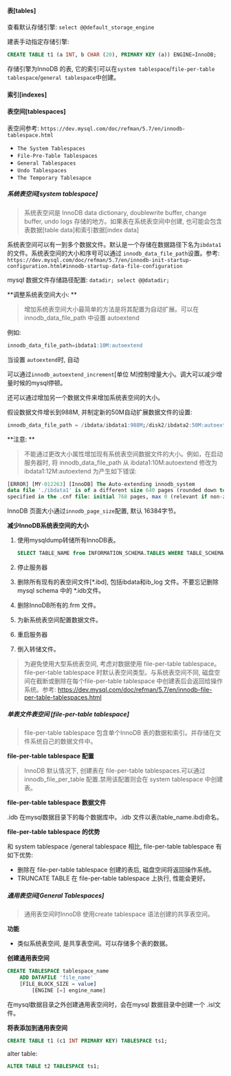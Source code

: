 #### 表[tables]

查看默认存储引擎: `select @@default_storage_engine`

建表手动指定存储引擎: 

```sql
CREATE TABLE t1 (a INT, b CHAR (20), PRIMARY KEY (a)) ENGINE=InnoDB;
```

存储引擎为InnoDB 的表, 它的索引可以在`system tablespace`/`file-per-table tablespace`/`general tablespace`中创建。



#### 索引[indexes]



#### 表空间[tablespaces]

表空间参考: `https://dev.mysql.com/doc/refman/5.7/en/innodb-tablespace.html`

- `The System Tablespaces`
- `File-Pre-Table Tablespaces`
- `General Tablespaces`
- `Undo Tablespaces`
- `The Temporary Tablesapce`

##### 系统表空间[system tablespace]

> 系统表空间是 InnoDB data dictionary, doublewrite buffer, change buffer, undo logs 存储的地方。如果表在系统表空间中创建, 也可能会包含表数据[table data]和索引数据[index data]

系统表空间可以有一到多个数据文件。默认是一个存储在数据路径下名为`ibdata1`的文件。系统表空间的大小和序号可以通过 `innodb_data_file_path`设置。参考: `https://dev.mysql.com/doc/refman/5.7/en/innodb-init-startup-configuration.html#innodb-startup-data-file-configuration`



mysql 数据文件存储路径配置: `datadir; select @@datadir;`

**调整系统表空间大小: **

> 增加系统表空间大小最简单的方法是将其配置为自动扩展。可以在 innodb_data_file_path 中设置 autoextend

例如: 

```sql
innodb_data_file_path=ibdata1:10M:autoextend
```

当设置 `autoextend`时, 自动

可以通过`innodb_autoextend_increment`[单位 M]控制增量大小。调大可以减少增量时候的mysql停顿。



还可以通过增加另一个数据文件来增加系统表空间的大小。

假设数据文件增长到988M, 并制定新的50M自动扩展数据文件的设置: 

```sql
innodb_data_file_path = /ibdata/ibdata1:988M;/disk2/ibdata2:50M:autoextend
```



**注意: **

> 不能通过更改大小属性增加现有系统表空间数据文件的大小。例如，在启动服务器时, 将 innodb_data_file_path 从 ibdata1:10M:autoextend 修改为 ibdata1:12M:autoextend 为产生如下错误: 

```sql
[ERROR] [MY-012263] [InnoDB] The Auto-extending innodb_system 
data file './ibdata1' is of a different size 640 pages (rounded down to MB) than 
specified in the .cnf file: initial 768 pages, max 0 (relevant if non-zero) pages!
```

InnoDB 页面大小通过`innodb_page_size`配置, 默认 16384字节。

**减少InnoDB系统表空间的大小**

1. 使用mysqldump转储所有InnoDB表。

   ```sql
   SELECT TABLE_NAME from INFORMATION_SCHEMA.TABLES WHERE TABLE_SCHEMA='mysql' and ENGINE='InnoDB';
   ```

   

2. 停止服务器

3. 删除所有现有的表空间文件[*.ibd], 包括ibdata和ib_log 文件。不要忘记删除mysql schema 中的 *.idb文件。

4. 删除InnoDB所有的.frm 文件。

5. 为新系统表空间配置数据文件。

6. 重启服务器

7. 倒入转储文件。

> 为避免使用大型系统表空间, 考虑对数据使用 file-per-table tablespace。file-per-table tablespace 时默认表空间类型。与系统表空间不同, 磁盘空间在截断或删除在每个file-per-table tablespace 中创建表后会返回给操作系统。参考: https://dev.mysql.com/doc/refman/5.7/en/innodb-file-per-table-tablespaces.html

##### 单表文件表空间 [file-per-table tablespace]

> file-per-table tablespace 包含单个InnoDB 表的数据和索引。并存储在文件系统自己的数据文件中。

**file-per-table tablespace 配置**

> InnoDB 默认情况下, 创建表在 file-per-table tablespaces.可以通过 innodb_file_per_table 配置.禁用该配置则会在 system tablespace 中创建表。

**file-per-table tablespace 数据文件**

.idb 在mysql数据目录下的每个数据库中。.idb 文件以表(table_name.ibd)命名。

**file-per-table tablespace 的优势**

和 system tablespace /general tablespace 相比, file-per-table tablespace 有如下优势: 

- 删除在 file-per-table tablespace 创建的表后, 磁盘空间将返回操作系统。
- TRUNCATE TABLE 在 file-per-table tablespace 上执行, 性能会更好。

##### 通用表空间[General Tablespaces]

> 通用表空间时InnoDB 使用create tablespace 语法创建的共享表空间。

**功能**

- 类似系统表空间, 是共享表空间。可以存储多个表的数据。

**创建通用表空间**

```sql
CREATE TABLESPACE tablespace_name
    ADD DATAFILE 'file_name'
    [FILE_BLOCK_SIZE = value]
        [ENGINE [=] engine_name]
```

在mysql数据目录之外创建通用表空间时，会在mysql 数据目录中创建一个 .isl文件。

**将表添加到通用表空间**

```sql
CREATE TABLE t1 (c1 INT PRIMARY KEY) TABLESPACE ts1;
```

alter table: 

```sql
ALTER TABLE t2 TABLESPACE ts1;
```

